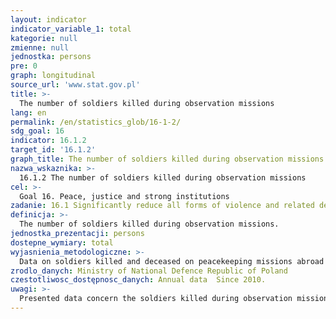 ```yaml
---
layout: indicator
indicator_variable_1: total
kategorie: null
zmienne: null
jednostka: persons
pre: 0
graph: longitudinal
source_url: 'www.stat.gov.pl'
title: >-
  The number of soldiers killed during observation missions
lang: en
permalink: /en/statistics_glob/16-1-2/
sdg_goal: 16
indicator: 16.1.2
target_id: '16.1.2'
graph_title: The number of soldiers killed during observation missions
nazwa_wskaznika: >-
  16.1.2 The number of soldiers killed during observation missions
cel: >-
  Goal 16. Peace, justice and strong institutions
zadanie: 16.1 Significantly reduce all forms of violence and related death rates everywhere
definicja: >-
  The number of soldiers killed during observation missions.
jednostka_prezentacji: persons
dostepne_wymiary: total
wyjasnienia_metodologiczne: >-
  Data on soldiers killed and deceased on peacekeeping missions abroad are collected from records maintained by the Operational and Medical Division of the Operations Command of the Armed Forces. Poland has been involved in peace operations since 1953. Since then, over 115 thous. Polish soldiers participated in 92 different missions, during which tasks (from logistic to combat in Iraq and Afghanistan) changed. The Polish Army has so far participated in the following missions: peacekeeping operations, observational, humanitarian, arbitration, police. As part of the United Nations peacekeeping operations and missions, Poland has so far been involved in missions in Africa, America, the Asia-Pacific region, Europe and the Middle East. As part of NATO's peacekeeping operations and missions, Poland has participated in missions in Albania, Macedonia, Bosnia and Herzegovina, Iraq and Afghanistan. Currently, Polish soldiers serve in Afghanistan, Kosovo, Bosnia and Herzegovina, Central African Republic, Kuwait State and the Republic of Iraq.
zrodlo_danych: Ministry of National Defence Republic of Poland
czestotliwosc_dostępnosc_danych: Annual data  Since 2010.
uwagi: >-
  Presented data concern the soldiers killed during observation missions on the ISAF Afghanistan mission, in which Poland participated in 2001-2014.Proxy indicator, available within the Polish public statistics. An original indicator, adopted by the UN for monitoring target 16.1 of the 2030 Agenda is 16.1.2 Conflict-related deaths per 100,000 population, by sex, age and cause.
---
```

